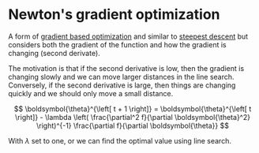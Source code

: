 # Newton's gradient optimization

A form of [gradient based optimization](202211011714.md) and similar to 
[steepest descent](202211021149.md) but considers both the gradient of the
function and how the gradient is changing (second derivate).

The motivation is that if the second derivative is low, then the gradient is
changing slowly and we can move larger distances in the line search. Conversely,
if the second derivative is large, then things are changing quickly and we
should only move a small distance.

$$
\boldsymbol{\theta}^{\left[ t + 1 \right]} = \boldsymbol{\theta}^{\left[ t \right]} - 
\lambda 
\left( \frac{\partial^2 f}{\partial \boldsymbol{\theta}^2} \right)^{-1}
\frac{\partial f}{\partial \boldsymbol{\theta}}
$$

With $\lambda$ set to one, or we can find the optimal value using line search.
